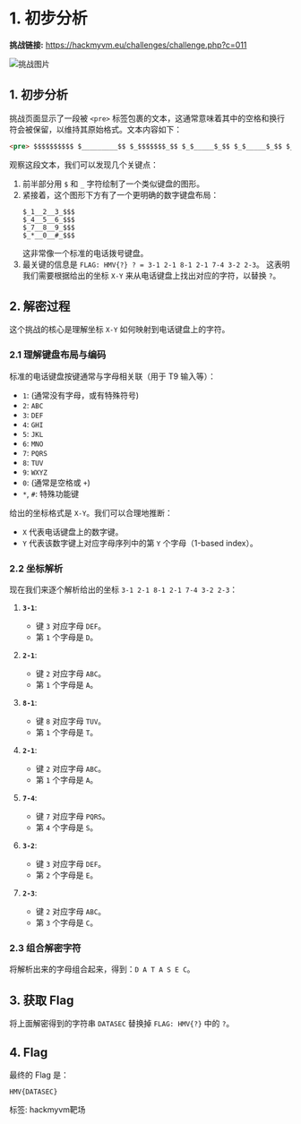 # 1. 初步分析

**挑战链接:** https://hackmyvm.eu/challenges/challenge.php?c=011

![挑战图片](https://7r1UMPH.top/image/20250518110146012.webp)

## 1. 初步分析

挑战页面显示了一段被 `<pre>` 标签包裹的文本，这通常意味着其中的空格和换行符会被保留，以维持其原始格式。文本内容如下：

```html
<pre> $$$$$$$$$$ $_________$$ $_$$$$$$$_$$ $_$_____$_$$ $_$_____$_$$ $_$_____$_$$ $_$_____$_$$ $_$$$$$$$_$$ $_________$$ $$$$$$$$$$ $_________$$ $_1__2__3_$$$ $_4__5__6_$$$ $_7__8__9_$$$ $_*__0__#_$$$ $_________$$$ $$$$$$$$$$$ $$$$$$$$$ FLAG: HMV{?} ? = 3-1 2-1 8-1 2-1 7-4 3-2 2-3 </pre>
```

观察这段文本，我们可以发现几个关键点：
1.  前半部分用 `$` 和 `_` 字符绘制了一个类似键盘的图形。
2.  紧接着，这个图形下方有了一个更明确的数字键盘布局：
    ```
    $_1__2__3_$$$
    $_4__5__6_$$$
    $_7__8__9_$$$
    $_*__0__#_$$$
    ```
    这非常像一个标准的电话拨号键盘。
3.  最关键的信息是 `FLAG: HMV{?} ? = 3-1 2-1 8-1 2-1 7-4 3-2 2-3`。
    这表明我们需要根据给出的坐标 `X-Y` 来从电话键盘上找出对应的字符，以替换 `?`。

## 2. 解密过程

这个挑战的核心是理解坐标 `X-Y` 如何映射到电话键盘上的字符。

### 2.1 理解键盘布局与编码

标准的电话键盘按键通常与字母相关联（用于 T9 输入等）：
*   `1`: (通常没有字母，或有特殊符号)
*   `2`: `ABC`
*   `3`: `DEF`
*   `4`: `GHI`
*   `5`: `JKL`
*   `6`: `MNO`
*   `7`: `PQRS`
*   `8`: `TUV`
*   `9`: `WXYZ`
*   `0`: (通常是空格或 `+`)
*   `*`, `#`: 特殊功能键

给出的坐标格式是 `X-Y`。我们可以合理地推断：
*   `X` 代表电话键盘上的数字键。
*   `Y` 代表该数字键上对应字母序列中的第 `Y` 个字母（1-based index）。

### 2.2 坐标解析

现在我们来逐个解析给出的坐标 `3-1 2-1 8-1 2-1 7-4 3-2 2-3`：

1.  **`3-1`**:
    *   键 `3` 对应字母 `DEF`。
    *   第 `1` 个字母是 `D`。

2.  **`2-1`**:
    *   键 `2` 对应字母 `ABC`。
    *   第 `1` 个字母是 `A`。

3.  **`8-1`**:
    *   键 `8` 对应字母 `TUV`。
    *   第 `1` 个字母是 `T`。

4.  **`2-1`**:
    *   键 `2` 对应字母 `ABC`。
    *   第 `1` 个字母是 `A`。

5.  **`7-4`**:
    *   键 `7` 对应字母 `PQRS`。
    *   第 `4` 个字母是 `S`。

6.  **`3-2`**:
    *   键 `3` 对应字母 `DEF`。
    *   第 `2` 个字母是 `E`。

7.  **`2-3`**:
    *   键 `2` 对应字母 `ABC`。
    *   第 `3` 个字母是 `C`。

### 2.3 组合解密字符

将解析出来的字母组合起来，得到：`D A T A S E C`。

## 3. 获取 Flag

将上面解密得到的字符串 `DATASEC` 替换掉 `FLAG: HMV{?}` 中的 `?`。

## 4. Flag

最终的 Flag 是：
```
HMV{DATASEC}
```

标签: hackmyvm靶场
